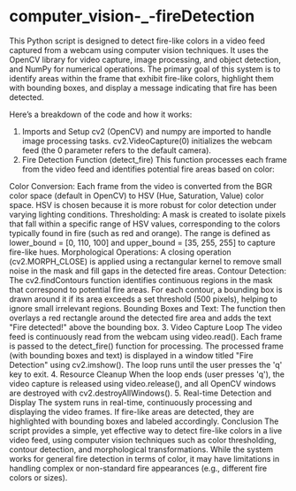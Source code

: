 # computer_vision-_-fireDetection
This Python script is designed to detect fire-like colors in a video feed captured from a webcam using computer vision techniques. It uses the OpenCV library for video capture, image processing, and object detection, and NumPy for numerical operations. The primary goal of this system is to identify areas within the frame that exhibit fire-like colors, highlight them with bounding boxes, and display a message indicating that fire has been detected.

Here’s a breakdown of the code and how it works:

1. Imports and Setup
cv2 (OpenCV) and numpy are imported to handle image processing tasks.
cv2.VideoCapture(0) initializes the webcam feed (the 0 parameter refers to the default camera).
2. Fire Detection Function (detect_fire)
This function processes each frame from the video feed and identifies potential fire areas based on color:

Color Conversion: Each frame from the video is converted from the BGR color space (default in OpenCV) to HSV (Hue, Saturation, Value) color space. HSV is chosen because it is more robust for color detection under varying lighting conditions.
Thresholding: A mask is created to isolate pixels that fall within a specific range of HSV values, corresponding to the colors typically found in fire (such as red and orange). The range is defined as lower_bound = [0, 110, 100] and upper_bound = [35, 255, 255] to capture fire-like hues.
Morphological Operations: A closing operation (cv2.MORPH_CLOSE) is applied using a rectangular kernel to remove small noise in the mask and fill gaps in the detected fire areas.
Contour Detection: The cv2.findContours function identifies continuous regions in the mask that correspond to potential fire areas. For each contour, a bounding box is drawn around it if its area exceeds a set threshold (500 pixels), helping to ignore small irrelevant regions.
Bounding Boxes and Text: The function then overlays a red rectangle around the detected fire area and adds the text "Fire detected!" above the bounding box.
3. Video Capture Loop
The video feed is continuously read from the webcam using video.read().
Each frame is passed to the detect_fire() function for processing.
The processed frame (with bounding boxes and text) is displayed in a window titled "Fire Detection" using cv2.imshow().
The loop runs until the user presses the 'q' key to exit.
4. Resource Cleanup
When the loop ends (user presses 'q'), the video capture is released using video.release(), and all OpenCV windows are destroyed with cv2.destroyAllWindows().
5. Real-time Detection and Display
The system runs in real-time, continuously processing and displaying the video frames.
If fire-like areas are detected, they are highlighted with bounding boxes and labeled accordingly.
Conclusion
The script provides a simple, yet effective way to detect fire-like colors in a live video feed, using computer vision techniques such as color thresholding, contour detection, and morphological transformations. While the system works for general fire detection in terms of color, it may have limitations in handling complex or non-standard fire appearances (e.g., different fire colors or sizes).



